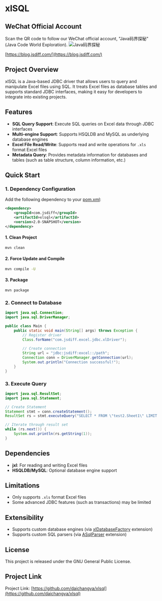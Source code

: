 # xlSQL

## WeChat Official Account

Scan the QR code to follow our WeChat official account, "Java码界探秘" (Java Code World Exploration).
![Java码界探秘](http://images.jsdiff.com/qrcode_for_gh_1e2587cc42b1_258_1587996055777.jpg)

[https://blog.jsdiff.com/](https://blog.jsdiff.com/)

## Project Overview

xlSQL is a Java-based JDBC driver that allows users to query and manipulate Excel files using SQL. It treats Excel files as database tables and supports standard JDBC interfaces, making it easy for developers to integrate into existing projects.

## Features

- **SQL Query Support**: Execute SQL queries on Excel data through JDBC interfaces
- **Multi-engine Support**: Supports HSQLDB and MySQL as underlying database engines
- **Excel File Read/Write**: Supports read and write operations for `.xls` format Excel files
- **Metadata Query**: Provides metadata information for databases and tables (such as table structure, column information, etc.)

## Quick Start

### 1. Dependency Configuration

Add the following dependency to your [pom.xml](https://github.com/daichangya/xlsql/blob/main/pom.xml):

```xml
<dependency>
    <groupId>com.jsdiff</groupId>
    <artifactId>xlsql</artifactId>
    <version>2.0-SNAPSHOT</version>
</dependency>
```


#### 1. Clean Project
```bash
mvn clean
```


#### 2. Force Update and Compile
```bash
mvn compile -U
```


#### 3. Package
```bash
mvn package
```


### 2. Connect to Database

```java
import java.sql.Connection;
import java.sql.DriverManager;

public class Main {
    public static void main(String[] args) throws Exception {
        // Register driver
        Class.forName("com.jsdiff.excel.jdbc.xlDriver");
        
        // Create connection
        String url = "jdbc:jsdiff:excel::/path";
        Connection conn = DriverManager.getConnection(url);
        System.out.println("Connection successful!");
    }
}
```


### 3. Execute Query

```java
import java.sql.ResultSet;
import java.sql.Statement;

// Create Statement
Statement stmt = conn.createStatement();
ResultSet rs = stmt.executeQuery("SELECT * FROM \"test2.Sheet1\" LIMIT 10");

// Iterate through result set
while (rs.next()) {
    System.out.println(rs.getString(1));
}
```


## Dependencies

- **jxl**: For reading and writing Excel files
- **HSQLDB/MySQL**: Optional database engine support

## Limitations

- Only supports `.xls` format Excel files
- Some advanced JDBC features (such as transactions) may be limited

## Extensibility

- Supports custom database engines (via [xlDatabaseFactory](https://github.com/daichangya/xlsql/blob/main/src/main/java/com/jsdiff/excel/database/xlDatabaseFactory.java#L36-L58) extension)
- Supports custom SQL parsers (via [ASqlParser](https://github.com/daichangya/xlsql/blob/main/src/main/java/com/jsdiff/excel/database/sql/ASqlParser.java#L20-L115) extension)

## License

This project is released under the GNU General Public License.

## Project Link

Project Link: [https://github.com/daichangya/xlsql](https://github.com/daichangya/xlsql)
